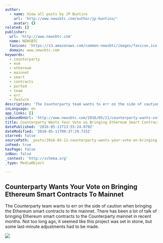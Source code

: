 ```yaml
---
author:
  - name: View all posts by JP Buntinx
    url: 'http://www.newsbtc.com/author/jp-buntinx/'
    avatar: {}
related: []
publisher:
  url: 'http://www.newsbtc.com'
  name: NEWSBTC
  favicon: 'https://s3.amazonaws.com/common-newsbtc/images/favicon.ico'
  domain: www.newsbtc.com
keywords:
  - counterparty
  - evm
  - ethereum
  - mainnet
  - smart
  - contracts
  - ported
  - team
  - err
  - feature
description: 'The Counterparty team wants to err on the side of caution when bringing the Ethereum smart contracts to the mainnet. There has been a lot of talk of bringing Ethereum smart contracts to the Counterparty mainnet in recent months. Not too long ago, it seemed like this project was set in stone, but some last-minute adjustments had to be made.'
inLanguage: en
app_links: []
isBasedOnUrl: 'http://www.newsbtc.com/2016/05/11/counterparty-wants-vote-bringing-ethereum-smart-contracts-mainnet/'
title: Counterparty Wants Your Vote on Bringing Ethereum Smart Contracts To Mainnet
datePublished: '2016-05-11T13:55:24.079Z'
dateModified: '2016-05-11T09:37:29.715Z'
starred: false
sourcePath: _posts/2016-05-11-counterparty-wants-your-vote-on-bringing-ethereum-smart-cont.md
inFeed: true
hasPage: false
inNav: false
_context: 'http://schema.org'
_type: MediaObject

---
```

<article style=""><h1>Counterparty Wants Your Vote on Bringing Ethereum Smart Contracts To Mainnet</h1><p>The Counterparty team wants to err on the side of caution when bringing the Ethereum smart contracts to the mainnet. There has been a lot of talk of bringing Ethereum smart contracts to the Counterparty mainnet in recent months. Not too long ago, it seemed like this project was set in stone, but some last-minute adjustments had to be made.</p><img src="http://s3.amazonaws.com/main-newsbtc-images/2016/05/11082220/Counterparty.png" /></article>